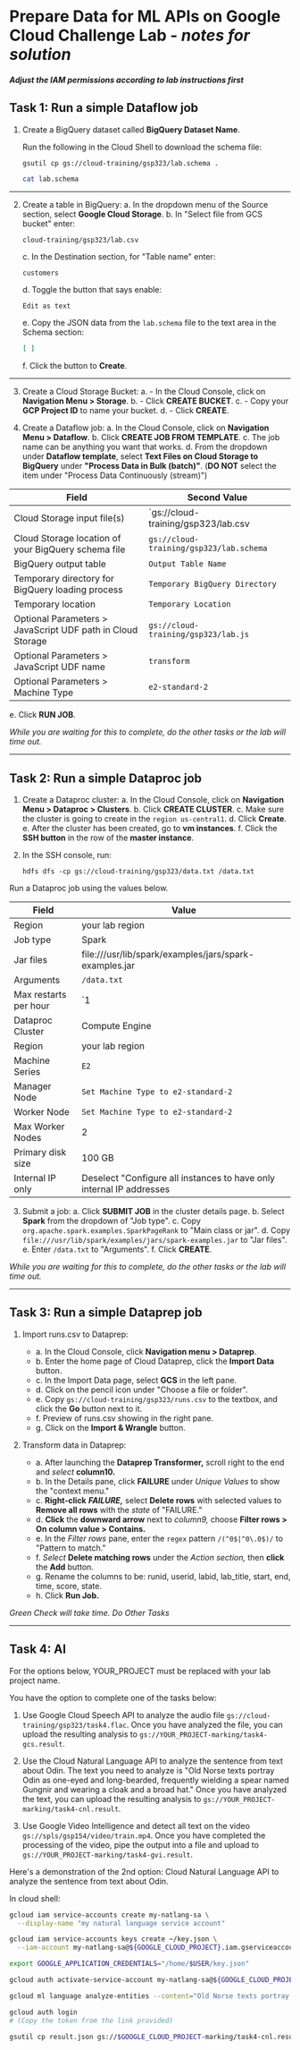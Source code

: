 # Prepare Data for ML APIs on Google Cloud Challenge Lab - *notes for solution*

#### *Adjust the IAM permissions according to lab instructions first*

## Task 1: Run a simple Dataflow job

1. Create a BigQuery dataset called **BigQuery Dataset Name**.

   Run the following in the Cloud Shell to download the schema file:
   ```bash
   gsutil cp gs://cloud-training/gsp323/lab.schema .

   cat lab.schema
   ```
---
2. Create a table in BigQuery:
   a. In the dropdown menu of the Source section, select **Google Cloud Storage**.
   b. In "Select file from GCS bucket" enter:  
      ```
      cloud-training/gsp323/lab.csv
      ```
   c. In the Destination section, for "Table name" enter:  
      ```
      customers
      ```
   d. Toggle the button that says enable:  
      ```
      Edit as text
      ```
   e. Copy the JSON data from the `lab.schema` file to the text area in the Schema section:
      ```json
      [ ]
      ```
   f. Click the button to **Create**.
----
3. Create a Cloud Storage Bucket:
   a. - In the Cloud Console, click on **Navigation Menu > Storage**.
   b. - Click **CREATE BUCKET**.
   c. - Copy your **GCP Project ID** to name your bucket.
   d. - Click **CREATE**.

4. Create a Dataflow job:
   a. In the Cloud Console, click on **Navigation Menu > Dataflow**.
   b. Click **CREATE JOB FROM TEMPLATE**.
   c. The job name can be anything you want that works.
   d. From the dropdown under **Dataflow template**, select **Text Files on Cloud Storage to BigQuery** under **"Process Data in Bulk (batch)"**. (**DO NOT** select the item under "Process Data Continuously (stream)")


| Field  | Second Value |
| ------------- | ------------- |
| Cloud Storage input file(s) | `gs://cloud-training/gsp323/lab.csv  |
| Cloud Storage location of your BigQuery schema file | `gs://cloud-training/gsp323/lab.schema`  |
| BigQuery output table | `Output Table Name`  |
| Temporary directory for BigQuery loading process | `Temporary BigQuery Directory`  |
| Temporary location | `Temporary Location` |
| Optional Parameters > JavaScript UDF path in Cloud Storage | `gs://cloud-training/gsp323/lab.js` |
| Optional Parameters > JavaScript UDF name | `transform` |
| Optional Parameters > Machine Type  | `e2-standard-2`   |

   e. Click **RUN JOB**.

*While you are waiting for this to complete, do the other tasks or the lab will time out.*

-----------

## Task 2: Run a simple Dataproc job

1. Create a Dataproc cluster:
   a. In the Cloud Console, click on **Navigation Menu > Dataproc > Clusters**.
   b. Click **CREATE CLUSTER**.
   c. Make sure the cluster is going to create in the `region us-central1`.
   d. Click **Create**.
   e. After the cluster has been created, go to **vm instances**.
   f. Click the **SSH button** in the row of the **master instance**.

2. In the SSH console, run:
   ```
   hdfs dfs -cp gs://cloud-training/gsp323/data.txt /data.txt
   ```
Run a Dataproc job using the values below.

| Field  | Value |
| ------------- | ------------- |
| Region | your lab region  |
| Job type | Spark  |
| Jar files | file:///usr/lib/spark/examples/jars/spark-examples.jar  |
| Arguments | `/data.txt` |
| Max restarts per hour | `1 |
| Dataproc Cluster | Compute Engine |
| Region | your lab region |
| Machine Series | `E2`   |
| Manager Node| `Set Machine Type to e2-standard-2` |
| Worker Node | `Set Machine Type to e2-standard-2` |
| Max Worker Nodes | 2 |
| Primary disk size | 100 GB  |
| Internal IP only | Deselect "Configure all instances to have only internal IP addresses  |


3. Submit a job:
   a. Click **SUBMIT JOB** in the cluster details page.
   b. Select **Spark** from the dropdown of "Job type".
   c. Copy `org.apache.spark.examples.SparkPageRank` to "Main class or jar".
   d. Copy `file:///usr/lib/spark/examples/jars/spark-examples.jar` to "Jar files".
   e. Enter `/data.txt` to "Arguments".
   f. Click **CREATE**.

*While you are waiting for this to complete, do the other tasks or the lab will time out.*

-----------

## Task 3: Run a simple Dataprep job

1. Import runs.csv to Dataprep:
   - a. In the Cloud Console, click **Navigation menu > Dataprep**.
   - b. Enter the home page of Cloud Dataprep, click the **Import Data** button.
   - c. In the Import Data page, select **GCS** in the left pane.
   - d. Click on the pencil icon under "Choose a file or folder".
   - e. Copy `gs://cloud-training/gsp323/runs.csv` to the textbox, and click the **Go** button next to it.
   - f. Preview of runs.csv showing in the right pane.
   - g. Click on the **Import & Wrangle** button.

2. Transform data in Dataprep:
   - a. After launching the **Dataprep Transformer,** scroll right to the end and *select* **column10.**
   - b. In the Details pane, click **FAILURE** under *Unique Values* to show the "context menu."
   - c. **Right-click** ***FAILURE,*** select **Delete rows** with selected values to **Remove all rows** with the *state* of "FAILURE."
   - d. **Click** the **downward arrow** next to *column9,* choose **Filter rows > On column value > Contains.**
   - e. In the *Filter rows* pane, enter the ``` regex ``` pattern `/(^0$|^0\.0$)/` to "Pattern to match."
   - f. *Select* **Delete matching rows** under the *Action section,* then **click** the **Add** button.
   - g. Rename the columns to be: runid, userid, labid, lab_title, start, end, time, score, state.
   - h. Click **Run Job.**

*Green Check will take time. Do Other Tasks*

-----------

## Task 4: AI

For the options below, YOUR_PROJECT must be replaced with your lab project name.

You have the option to complete one of the tasks below:

1. Use Google Cloud Speech API to analyze the audio file `gs://cloud-training/gsp323/task4.flac`. Once you have analyzed the file, you can upload the resulting analysis to `gs://YOUR_PROJECT-marking/task4-gcs.result`.

2. Use the Cloud Natural Language API to analyze the sentence from text about Odin. The text you need to analyze is "Old Norse texts portray Odin as one-eyed and long-bearded, frequently wielding a spear named Gungnir and wearing a cloak and a broad hat." Once you have analyzed the text, you can upload the resulting analysis to `gs://YOUR_PROJECT-marking/task4-cnl.result`.

3. Use Google Video Intelligence and detect all text on the video `gs://spls/gsp154/video/train.mp4`. Once you have completed the processing of the video, pipe the output into a file and upload to `gs://YOUR_PROJECT-marking/task4-gvi.result`.

Here's a demonstration of the 2nd option: Cloud Natural Language API to analyze the sentence from text about Odin.

In cloud shell:

```bash
gcloud iam service-accounts create my-natlang-sa \
  --display-name "my natural language service account"

gcloud iam service-accounts keys create ~/key.json \
  --iam-account my-natlang-sa@${GOOGLE_CLOUD_PROJECT}.iam.gserviceaccount.com

export GOOGLE_APPLICATION_CREDENTIALS="/home/$USER/key.json"

gcloud auth activate-service-account my-natlang-sa@${GOOGLE_CLOUD_PROJECT}.iam.gserviceaccount.com --key-file=$GOOGLE_APPLICATION_CREDENTIALS

gcloud ml language analyze-entities --content="Old Norse texts portray Odin as one-eyed and long-bearded, frequently wielding a spear named Gungnir and wearing a cloak and a broad hat." > result.json

gcloud auth login
# (Copy the token from the link provided)

gsutil cp result.json gs://$GOOGLE_CLOUD_PROJECT-marking/task4-cnl.result
```




